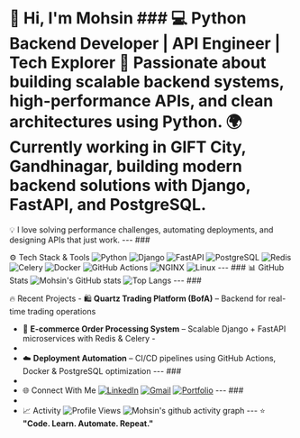 # 👋 Hi, I'm Mohsin   ### 💻 Python Backend Developer | API Engineer | Tech Explorer    🚀 Passionate about building **scalable backend systems**, **high-performance APIs**, and **clean architectures** using Python.   🌍 Currently working in **GIFT City, Gandhinagar**, building modern backend solutions with **Django**, **FastAPI**, and **PostgreSQL**.   

💡 I love solving performance challenges, automating deployments, and designing APIs that just work.    ---  ### 

⚙️ Tech Stack & Tools ![Python](https://img.shields.io/badge/Python-3670A0?logo=python&logoColor=ffdd54) ![Django](https://img.shields.io/badge/Django-092E20?logo=django) ![FastAPI](https://img.shields.io/badge/FastAPI-005571?logo=fastapi) ![PostgreSQL](https://img.shields.io/badge/PostgreSQL-316192?logo=postgresql) ![Redis](https://img.shields.io/badge/Redis-DC382D?logo=redis) ![Celery](https://img.shields.io/badge/Celery-37814A?logo=celery&logoColor=white) ![Docker](https://img.shields.io/badge/Docker-2496ED?logo=docker) ![GitHub Actions](https://img.shields.io/badge/GitHub%20Actions-2088FF?logo=github-actions) ![NGINX](https://img.shields.io/badge/Nginx-009639?logo=nginx) ![Linux](https://img.shields.io/badge/Linux-FCC624?logo=linux&logoColor=black)  ---  ### 📊 GitHub Stats ![Mohsin's GitHub stats](https://github-readme-stats.vercel.app/api?username=mohsin111&show_icons=true&theme=tokyonight&hide_border=true)   ![Top Langs](https://github-readme-stats.vercel.app/api/top-langs/?username=mohsin111&layout=compact&theme=tokyonight&hide_border=true)    ---  ### 

🔥 Recent Projects - 🛍️ **Quartz Trading Platform (BofA)** – Backend for real-time trading operations   
- 🏪 **E-commerce Order Processing System** – Scalable Django + FastAPI microservices with Redis & Celery   -
-
- ☁️ **Deployment Automation** – CI/CD pipelines using GitHub Actions, Docker & PostgreSQL optimization    ---  ###
-
- 🌐 Connect With Me [![LinkedIn](https://img.shields.io/badge/LinkedIn-0077B5?logo=linkedin&logoColor=white)](https://linkedin.com/in/your-link) [![Gmail](https://img.shields.io/badge/Email-D14836?logo=gmail&logoColor=white)](mailto:your-email@gmail.com) [![Portfolio](https://img.shields.io/badge/Portfolio-black?logo=About.me&logoColor=white)](https://your-portfolio-link)  ---  ###
-
-   📈 Activity ![Profile Views](https://komarev.com/ghpvc/?username=mohsin111&label=Profile%20Views&color=0e75b6&style=flat) ![Mohsin's github activity graph](https://github-readme-activity-graph.vercel.app/graph?username=mohsin111&theme=tokyo-night)  ---  ⭐ **"Code. Learn. Automate. Repeat."**
